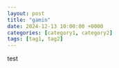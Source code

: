 ```yaml
---
layout: post
title: "gamin"
date: 2024-12-13 10:00:00 +0000
categories: [category1, category2]
tags: [tag1, tag2]
---
```


test
